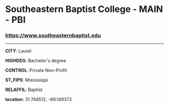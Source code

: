 # Southeastern Baptist College - MAIN - PBI
### https://www.southeasternbaptist.edu
---
**CITY**: Laurel

**HIGHDEG**: Bachelor's degree

**CONTROL**: Private Non-Profit

**ST_FIPS**: Mississippi

**RELAFFIL**: Baptist

**location**: 31.748512, -89.149373